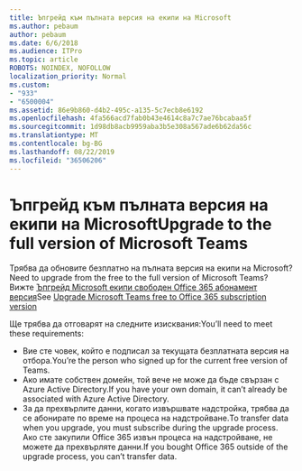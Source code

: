 ```yaml
---
title: Ъпгрейд към пълната версия на екипи на Microsoft
ms.author: pebaum
author: pebaum
ms.date: 6/6/2018
ms.audience: ITPro
ms.topic: article
ROBOTS: NOINDEX, NOFOLLOW
localization_priority: Normal
ms.custom:
- "933"
- "6500004"
ms.assetid: 86e9b860-d4b2-495c-a135-5c7ecb8e6192
ms.openlocfilehash: 4fa566acd7fab0b43e4614c8a7c7ae76bcabaa5f
ms.sourcegitcommit: 1d98db8acb9959aba3b5e308a567ade6b62da56c
ms.translationtype: MT
ms.contentlocale: bg-BG
ms.lasthandoff: 08/22/2019
ms.locfileid: "36506206"
---
```

# <a name="upgrade-to-the-full-version-of-microsoft-teams"></a><span data-ttu-id="e1446-102">Ъпгрейд към пълната версия на екипи на Microsoft</span><span class="sxs-lookup"><span data-stu-id="e1446-102">Upgrade to the full version of Microsoft Teams</span></span>

<span data-ttu-id="e1446-103">Трябва да обновите безплатно на пълната версия на екипи на Microsoft?</span><span class="sxs-lookup"><span data-stu-id="e1446-103">Need to upgrade from the free to the full version of Microsoft Teams?</span></span> <span data-ttu-id="e1446-104">Вижте [Ъпгрейд Microsoft екипи свободен Office 365 абонамент версия](https://docs.microsoft.com/microsoftteams/upgrade-freemium)</span><span class="sxs-lookup"><span data-stu-id="e1446-104">See [Upgrade Microsoft Teams free to Office 365 subscription version](https://docs.microsoft.com/microsoftteams/upgrade-freemium)</span></span>

<span data-ttu-id="e1446-105">Ще трябва да отговарят на следните изисквания:</span><span class="sxs-lookup"><span data-stu-id="e1446-105">You’ll need to meet these requirements:</span></span>

- <span data-ttu-id="e1446-106">Вие сте човек, който е подписал за текущата безплатната версия на отбора.</span><span class="sxs-lookup"><span data-stu-id="e1446-106">You’re the person who signed up for the current free version of Teams.</span></span>
- <span data-ttu-id="e1446-107">Ако имате собствен домейн, той вече не може да бъде свързан с Azure Active Directory.</span><span class="sxs-lookup"><span data-stu-id="e1446-107">If you have your own domain, it can’t already be associated with Azure Active Directory.</span></span>
- <span data-ttu-id="e1446-108">За да прехвърлите данни, когато извършвате надстройка, трябва да се абонирате по време на процеса на надстройване.</span><span class="sxs-lookup"><span data-stu-id="e1446-108">To transfer data when you upgrade, you must subscribe during the upgrade process.</span></span> <span data-ttu-id="e1446-109">Ако сте закупили Office 365 извън процеса на надстройване, не можете да прехвърляте данни.</span><span class="sxs-lookup"><span data-stu-id="e1446-109">If you bought Office 365 outside of the upgrade process, you can’t transfer data.</span></span>
